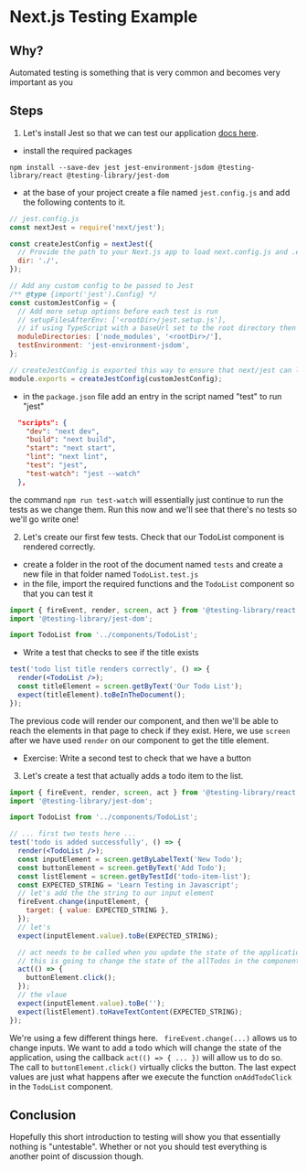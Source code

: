 # Next.js Testing Example

## Why?

Automated testing is something that is very common and becomes very important as you

## Steps

1. Let's install Jest so that we can test our application [docs here](https://nextjs.org/docs/testing#jest-and-react-testing-library).

- install the required packages

```
npm install --save-dev jest jest-environment-jsdom @testing-library/react @testing-library/jest-dom
```

- at the base of your project create a file named `jest.config.js` and add the following contents to it.

```js
// jest.config.js
const nextJest = require('next/jest');

const createJestConfig = nextJest({
  // Provide the path to your Next.js app to load next.config.js and .env files in your test environment
  dir: './',
});

// Add any custom config to be passed to Jest
/** @type {import('jest').Config} */
const customJestConfig = {
  // Add more setup options before each test is run
  // setupFilesAfterEnv: ['<rootDir>/jest.setup.js'],
  // if using TypeScript with a baseUrl set to the root directory then you need the below for alias' to work
  moduleDirectories: ['node_modules', '<rootDir>/'],
  testEnvironment: 'jest-environment-jsdom',
};

// createJestConfig is exported this way to ensure that next/jest can load the Next.js config which is async
module.exports = createJestConfig(customJestConfig);
```

- in the `package.json` file add an entry in the script named "test" to run "jest"

```json
  "scripts": {
    "dev": "next dev",
    "build": "next build",
    "start": "next start",
    "lint": "next lint",
    "test": "jest",
    "test-watch": "jest --watch"
  },
```

the command `npm run test-watch` will essentially just continue to run the tests as we change them. Run this now and we'll see that there's no tests so we'll go write one!

2. Let's create our first few tests. Check that our TodoList component is rendered correctly.

- create a folder in the root of the document named `tests` and create a new file in that folder named `TodoList.test.js`
- in the file, import the required functions and the `TodoList` component so that you can test it

```jsx
import { fireEvent, render, screen, act } from '@testing-library/react';
import '@testing-library/jest-dom';

import TodoList from '../components/TodoList';
```

- Write a test that checks to see if the title exists

```jsx
test('todo list title renders correctly', () => {
  render(<TodoList />);
  const titleElement = screen.getByText('Our Todo List');
  expect(titleElement).toBeInTheDocument();
});
```

The previous code will render our component, and then we'll be able to reach the elements in that page to check if they exist. Here, we use `screen` after we have used `render` on our component to get the title element.

- Exercise: Write a second test to check that we have a button

3. Let's create a test that actually adds a todo item to the list.

```jsx
import { fireEvent, render, screen, act } from '@testing-library/react';
import '@testing-library/jest-dom';

import TodoList from '../components/TodoList';

// ... first two tests here ...
test('todo is added successfully', () => {
  render(<TodoList />);
  const inputElement = screen.getByLabelText('New Todo');
  const buttonElement = screen.getByText('Add Todo');
  const listElement = screen.getByTestId('todo-item-list');
  const EXPECTED_STRING = 'Learn Testing in Javascript';
  // let's add the the string to our input element
  fireEvent.change(inputElement, {
    target: { value: EXPECTED_STRING },
  });
  // let's
  expect(inputElement.value).toBe(EXPECTED_STRING);

  // act needs to be called when you update the state of the application.
  // this is going to change the state of the allTodos in the component.
  act(() => {
    buttonElement.click();
  });
  // the vlaue
  expect(inputElement.value).toBe('');
  expect(listElement).toHaveTextContent(EXPECTED_STRING);
});
```

We're using a few different things here. ` fireEvent.change(...)` allows us to change inputs. We want to add a todo which will change the state of the application, using the callback `act(() => { ... })` will allow us to do so. The call to `buttonElement.click()` virtually clicks the button. The last expect values are just what happens after we execute the function `onAddTodoClick` in the `TodoList` component.

## Conclusion

Hopefully this short introduction to testing will show you that essentially nothing is "untestable". Whether or not you should test everything is another point of discussion though.
